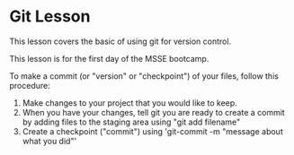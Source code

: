 # Git Lesson

This lesson covers the basic of using git for version control.

This lesson is for the first day of the MSSE bootcamp.

To make a commit (or "version" or "checkpoint") of your files, follow this procedure:

1. Make changes to your project that you would like to keep.
2. When you have your changes, tell git you are ready to create a commit by adding files to the staging area using "git add filename"
3. Create a checkpoint ("commit") using 'git-commit -m "message about what you did"'
